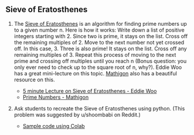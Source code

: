 ## Sieve of Eratosthenes

1. The [Sieve of Eratosthenes](https://en.wikipedia.org/wiki/Sieve_of_Eratosthenes) is an algorithm for finding prime numbers up to a given number n. Here is how it works: Write down a list of positive integers starting with 2. Since two is prime, it stays on the list. Cross off the remaining multiples of 2. Move to the next number not yet crossed off. In this case, 3. Three is also prime! It stays on the list.  Cross off any remaining multiples of 3. Repeat this process of moving to the next prime and crossing off multiples until you reach n (Bonus question: you only ever need to check up to the square root of n, why?). Eddie Woo has a great mini-lecture on this topic. [Mathigon](https://mathigon.org) also has a beautiful resource on this.
    - [5 minute Lecture on Sieve of Eratosthenes - Eddie Woo ](https://youtu.be/Lj_SzTGr-G4)
    - [Prime Numbers - Mathigon](https://mathigon.org/course/divisibility/primes)

3. Ask students to recreate the Sieve of Eratosthenes using python. (This problem was suggested by u/shoombabi on Reddit.) 
    - [Sample code using Colab](https://colab.research.google.com/drive/1nh8lHpB1xaiI20v2JWKDXhlM2ATYLsB9?usp=sharing)

